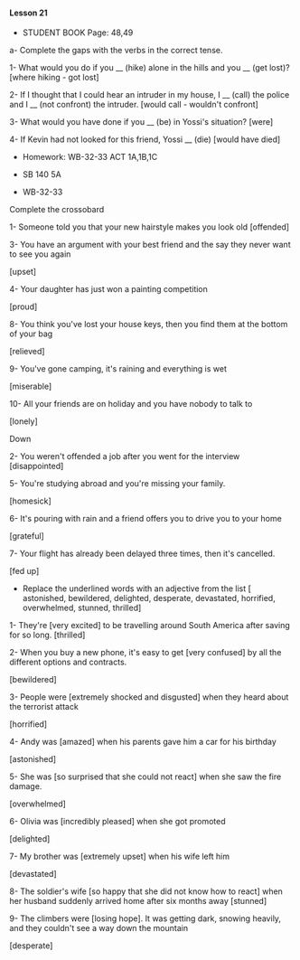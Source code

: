 #### Lesson 21

- STUDENT BOOK Page: 48,49

a- Complete the gaps with the verbs in the correct tense.

1- What would you do if you __ (hike) alone in the hills and you __ (get lost)?
 [where hiking - got lost]

2- If I thought that I could hear an intruder in my house, 
I __ (call) the police and I __ (not confront) the intruder.
[would call - wouldn't confront]

3- What would you have done if you  __ (be) in Yossi's situation?
[were]

4- If Kevin had not looked for this friend, Yossi __ (die)
[would have died]

- Homework: WB-32-33 ACT 1A,1B,1C
- SB 140 5A

- WB-32-33

Complete the crossobard

1- Someone told you that your new hairstyle makes you look old
[offended]

3- You have an argument with your best friend and the say they never
want to see you again

[upset]

4- Your daughter has just won a painting competition

[proud]

8- You think you've lost your house keys, then you find them at
the bottom of your bag

[relieved]

9- You've gone camping, it's raining and everything is wet

[miserable]

10- All your friends are on holiday and you have nobody to talk to

[lonely]

Down

2- You weren't offended a job after you went for the interview
[disappointed]

5- You're studying abroad and you're missing your family.

[homesick]

6- It's pouring with rain and a friend offers you to drive you
to your home

[grateful]

7- Your flight has already been delayed three times,
then it's cancelled.

[fed up]



- Replace the underlined words with an adjective from the list
[ astonished, bewildered, delighted, desperate, devastated, horrified,
overwhelmed,  stunned, thrilled]

1- They're [very excited] to be travelling around South America after
saving for so long.
[thrilled]

2- When you buy a new phone, it's easy to get [very confused] by all the
different options and contracts.

[bewildered]

3- People were [extremely shocked and disgusted] when they heard about the
terrorist attack

[horrified]

4- Andy was [amazed] when his parents gave him a car for his birthday

[astonished]

5- She was [so surprised that she could not react] when she saw the
fire damage.

[overwhelmed]

6- Olivia was [incredibly pleased] when she got promoted

[delighted]

7- My brother was [extremely upset] when his wife left him

[devastated]

8- The soldier's wife [so happy that she did not know how to react] when her
 husband suddenly arrived home after six months away
[stunned]

9- The climbers were [losing hope]. It was getting dark, snowing heavily,
and they couldn't see a way down the mountain

[desperate]
